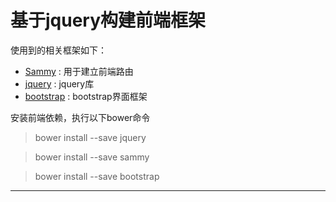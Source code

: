 # 基于jquery构建前端框架

使用到的相关框架如下：

- [Sammy](https://github.com/quirkey/sammy) : 用于建立前端路由
- [jquery](https://github.com/jquery/jquery.git) : jquery库
- [bootstrap](https://github.com/twbs/bootstrap.git) : bootstrap界面框架

安装前端依赖，执行以下bower命令

> bower install --save jquery 

> bower install --save sammy 

> bower install --save bootstrap

---
